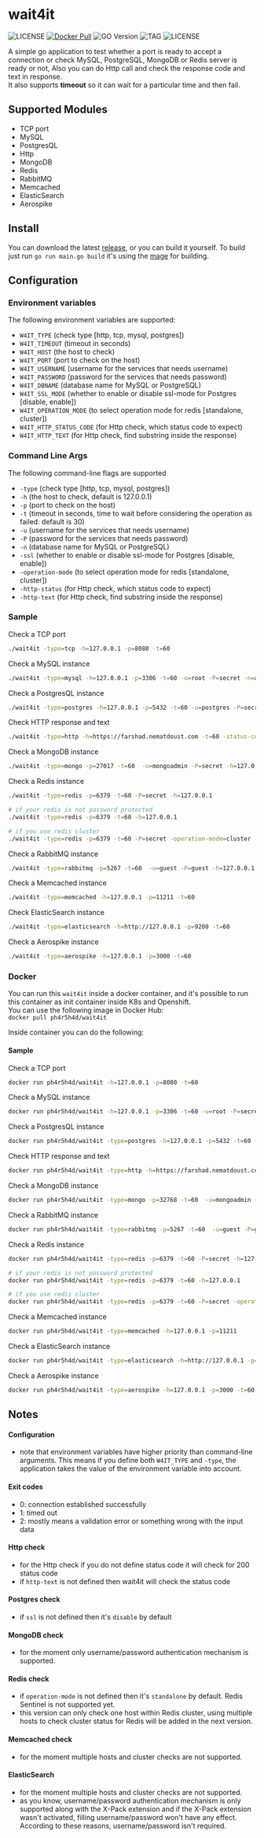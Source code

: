 # wait4it
 
![LICENSE](https://img.shields.io/github/workflow/status/ph4r5h4d/wait4it/Wait4it&#32;CI?style=for-the-badge) [![Docker Pull](https://img.shields.io/docker/pulls/ph4r5h4d/wait4it?style=for-the-badge)](https://hub.docker.com/r/ph4r5h4d/wait4it)  ![GO Version](https://img.shields.io/github/go-mod/go-version/ph4r5h4d/wait4it?style=for-the-badge) ![TAG](https://img.shields.io/github/v/tag/ph4r5h4d/wait4it?style=for-the-badge) ![LICENSE](https://img.shields.io/github/license/ph4r5h4d/wait4it?style=for-the-badge)
  
A simple go application to test whether a port is ready to accept a connection or check 
MySQL, PostgreSQL, MongoDB or Redis server is ready or not, Also you can do Http call and check 
the response code and text in response.  
It also supports **timeout** so it can wait for a particular time and then fail.

## Supported Modules
* TCP port
* MySQL
* PostgresQL
* Http
* MongoDB
* Redis
* RabbitMQ
* Memcached
* ElasticSearch
* Aerospike

## Install
You can download the latest [release](https://github.com/ph4r5h4d/wait4it/releases), or you can build it yourself.
To build just run `go run main.go build` it's using the [mage](https://magefile.org) for building.

## Configuration
### Environment variables
The following environment variables are supported:

* `W4IT_TYPE` (check type [http, tcp, mysql, postgres])
* `W4IT_TIMEOUT` (timeout in seconds)
* `W4IT_HOST` (the host to check)
* `W4IT_PORT` (port to check on the host)
* `W4IT_USERNAME` (username for the services that needs username)
* `W4IT_PASSWORD` (password for the services that needs password)
* `W4IT_DBNAME` (database name for MySQL or PostgreSQL)
* `W4IT_SSL_MODE` (whether to enable or disable ssl-mode for Postgres [disable, enable])
* `W4IT_OPERATION_MODE` (to select operation mode for redis [standalone, cluster])
* `W4IT_HTTP_STATUS_CODE` (for Http check, which status code to expect)
* `W4IT_HTTP_TEXT` (for Http check, find substring inside the response)

### Command Line Args
The following command-line flags are supported

* `-type` (check type [http, tcp, mysql, postgres])
* `-h` (the host to check, default is 127.0.0.1)
* `-p` (port to check on the host) 
* `-t` (timeout in seconds, time to wait before considering the operation as failed. default is 30)
* `-u` (username for the services that needs username)
* `-P` (password for the services that needs password)
* `-n` (database name for MySQL or PostgreSQL)  
* `-ssl` (whether to enable or disable ssl-mode for Postgres [disable, enable])  
* `-operation-mode` (to select operation mode for redis [standalone, cluster])  
* `-http-status` (for Http check, which status code to expect)  
* `-http-text` (for Http check, find substring inside the response)  

### Sample
Check a TCP port  
```bash
./wait4it -type=tcp -h=127.0.0.1 -p=8080 -t=60
``` 

Check a MySQL instance
```bash
./wait4it -type=mysql -h=127.0.0.1 -p=3306 -t=60 -u=root -P=secret -n=app 
```
Check a PostgresQL instance
```bash
./wait4it -type=postgres -h=127.0.0.1 -p=5432 -t=60 -u=postgres -P=secret -ssl=disable
```

Check HTTP response and text
```bash
./wait4it -type=http -h=https://farshad.nematdoust.com -t=60 -status-code=200 -http-text="Software Engineer" 
```

Check a MongoDB instance
```bash
./wait4it -type=mongo -p=27017 -t=60  -u=mongoadmin -P=secret -h=127.0.0.1
```

Check a Redis instance
```bash
./wait4it -type=redis -p=6379 -t=60 -P=secret -h=127.0.0.1

# if your redis is not password protected
./wait4it -type=redis -p=6379 -t=60 -h=127.0.0.1

# if you use redis cluster
./wait4it -type=redis -p=6379 -t=60 -P=secret -operation-mode=cluster -h=127.0.0.1
```

Check a RabbitMQ instance
```bash
./wait4it -type=rabbitmq -p=5267 -t=60  -u=guest -P=guest -h=127.0.0.1
```

Check a Memcached instance
```bash
./wait4it -type=memcached -h=127.0.0.1 -p=11211 -t=60
```

Check ElasticSearch instance
```bash
./wait4it -type=elasticsearch -h=http://127.0.0.1 -p=9200 -t=60
```

Check a Aerospike instance
```bash
./wait4it -type=aerospike -h=127.0.0.1 -p=3000 -t=60
``` 

### Docker
You can run this `wait4it` inside a docker container, and it's possible to run this container as init container inside
K8s and Openshift.  
You can use the following image in Docker Hub:  
`docker pull ph4r5h4d/wait4it`

Inside container you can do the following:  

#### Sample
Check a TCP port  
```bash
docker run ph4r5h4d/wait4it -h=127.0.0.1 -p=8080 -t=60
``` 

Check a MySQL instance
```bash
docker run ph4r5h4d/wait4it -h=127.0.0.1 -p=3306 -t=60 -u=root -P=secret -n=app 
```

Check a PostgresQL instance
```bash
docker run ph4r5h4d/wait4it -type=postgres -h=127.0.0.1 -p=5432 -t=60 -u=postgres -P=secret -ssl=disable
```

Check HTTP response and text
```bash
docker run ph4r5h4d/wait4it -type=http -h=https://farshad.nematdoust.com -t=60 -status-code=200 -http-text="Software Engineer" 
```

Check a MongoDB instance
```bash
docker run ph4r5h4d/wait4it -type=mongo -p=32768 -t=60  -u=mongoadmin -P=secret -h=127.0.0.1
```

Check a RabbitMQ instance
```bash
docker run ph4r5h4d/wait4it -type=rabbitmq -p=5267 -t=60  -u=guest -P=guest -h=127.0.0.1
```

Check a Redis instance
```bash
docker run ph4r5h4d/wait4it -type=redis -p=6379 -t=60 -P=secret -h=127.0.0.1

# if your redis is not password protected
docker run ph4r5h4d/wait4it -type=redis -p=6379 -t=60 -h=127.0.0.1

# if you use redis cluster
docker run ph4r5h4d/wait4it -type=redis -p=6379 -t=60 -P=secret -operation-mode=cluster -h=127.0.0.1
```

Check a Memcached instance
```bash
docker run ph4r5h4d/wait4it -type=memcached -h=127.0.0.1 -p=11211
```

Check a ElasticSearch instance
```bash
docker run ph4r5h4d/wait4it -type=elasticsearch -h=http://127.0.0.1 -p=9200
```

Check a Aerospike instance
```bash
docker run ph4r5h4d/wait4it -type=aerospike -h=127.0.0.1 -p=3000 -t=60
``` 

## Notes
#### Configuration
* note that environment variables have higher priority than command-line arguments. 
This means if you define both `W4IT_TYPE` and `-type`, the application takes the value of the environment variable into account.

#### Exit codes
* 0: connection established successfully
* 1: timed out
* 2: mostly means a validation error or something wrong with the input data

#### Http check
* for the Http check if you do not define status code it will check for 200 status code
* if `http-text` is not defined then wait4it will check the status code

#### Postgres check
* if `ssl` is not defined then it's `disable` by default

#### MongoDB check
* for the moment only username/password authentication mechanism is supported.

#### Redis check
* if `operation-mode` is not defined then it's `standalone` by default. Redis Sentinel is not supported yet.
* this version can only check one host within Redis cluster, using multiple hosts to check cluster status for Redis will be added in the next version.

#### Memcached check
* for the moment multiple hosts and cluster checks are not supported.

#### ElasticSearch
* for the moment multiple hosts and cluster checks are not supported.
* as you know, username/password authentication mechanism is only supported along with the X-Pack extension and if the X-Pack extension wasn't activated, filling username/password won't have any effect. According to these reasons, username/password isn't required.
